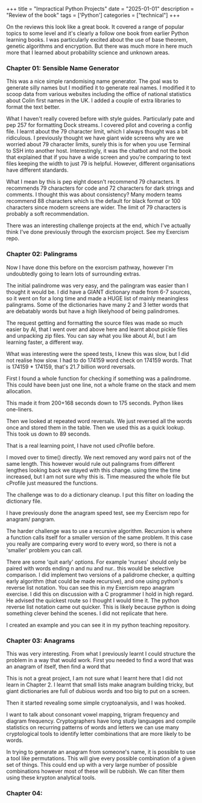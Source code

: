 +++
title = "Impractical Python Projects"
date = "2025-01-01"
description = "Review of the book"
tags = ['Python']
categories = ["technical"]
+++


On the reviews this look like a great book. It covered a range of popular topics to some level and it's clearly a follow one book from earlier Python learning books. I was particularly excited about the use of base theorem, genetic algorithms and encryption. But there was much more in here much more that I learned about probability science and unknown areas.

### Chapter 01: Sensible Name Generator
This was a nice simple randomising name generator. The goal was to generate silly names but I modified it to generate real names. I modified it to scoop data from various websites including the office of national statistics about Colin first names in the UK. I added a couple of extra libraries to format the text better.

What I haven't really covered before with style guides. Particularly pate and pep 257 for formatting Dock streams. I covered pilot and covering a config file. I learnt about the 79 character limit, which I always thought was a bit ridiculous. I previously thought we have giant wide screens why are we worried about 79 character limits, surely this is for when you use Terminal to SSH into another host. Interestingly, it was the chatbot and not the book that explained that if you have a wide screen and you're comparing to text files keeping the width to just 79 is helpful. However, different organisations have different standards.

What I mean by this is pep eight doesn't recommend 79 characters. It recommends 79 characters for code and 72 characters for dark strings and comments. I thought this was about consistency? Many modern teams recommend 88 characters which is the default for black format or 100 characters since modern screens are wider. The limit of 79 characters is probably a soft recommendation.

There was an interesting challenge projects at the end, which I've actually think I've done previously through the exorcism project. See my Exercism repo.

### Chapter 02: Palingrams
Now I have done this before on the exorcism pathway, however I'm undoubtedly going to learn lots of surrounding extras.

The initial palindrome was very easy, and the palingram was easier than I thought it would be.  I did have a GIANT dictionary made from 6-7 sources, so it went on for a long time and made a HUGE list of mainly meaningless palingrams.  Some of the dictionaries have many 2 and 3 letter words that are debatably words but have a high likelyhood of being palindromes.  

The request getting and formatting the source files was made so much easier by AI, that I went over and above here and learnt about pickle files and unpacking zip files.  You can say what you like about AI, but I am learning faster, a different way.  

What was interesting were the speed tests, I knew this was slow, but I did not realise how slow.  I had to do 174159 word check on 174159 words. That is 174159 * 174159, that's 21.7 billion word reversals.  

First I found a whole function for checking if something was a palindrome.  This could have been just one line, not a whole frame on the stack and mem allocation.  

This made it from 200+168 seconds down to 175 seconds.  Python likes one-liners.

Then we looked at repeated word reversals.  We just reversed all the words once and stored them in the table.  Then we used this as a quick lookup.  This took us down to 89 seconds.  

That is a real learning point, I have not used cProfile before.  

I moved over to time() directly.  We next removed any word pairs not of the same length.  This however would rule out palingrams from different lengthes looking back we stayed with this change.  using time the time increased, but I am not sure why this is.  Time measured the whole file but cProfile just measured the functions.  

The challenge was to do a dictionary cleanup. I put this filter on loading the dictionary file.  

I have previously done the anagram speed test, see my Exercism repo for anagram/ pangram.

The harder challenge was to use a recursive algorithm.  Recursion is where a function calls itself for a smaller version of the same problem.  It this case you really are comparing every word to every word, so there is not a 'smaller' problem you can call.  

There are some 'quit early' options.  For example 'nurses' should only be paired with words ending n and nu and nur.. this would be selective comparison.  I did implement two versions of a palidrome checker, a quitting early algorithm (that could be made recursive), and one using python's reverse list notation.  You can see this in my Exercism repo anagram exercise.  I did this on discussion with a C programmer I hold in high regard.  He advised the quickest route so I thought I would time it.  The python reverse list notation came out quicker.  This is likely because python is doing something clever behind the scenes.  I did not replicate that here.  

I created an example and you can see it in my python teaching repository.  

### Chapter 03: Anagrams
This was very interesting.  From what I previously learnt I could structure the problem in a way that would work.  First you needed to find a word that was an anagram of itself, then find a word that

This is not a great project, I am not sure what I learnt here that I did not learn in Chapter 2.  I learnt that small lists make anagram building tricky, but giant dictionaries are full of dubious words and too big to put on a screen.  

Then it started revealing some simple cryptoanalysis, and I was hooked.  

I want to talk about consonant vowel mapping, trigram frequency and diagram frequency. Cryptographers have long study languages and compile statistics on recurring patterns of words and letters we can use many cryptological tools to identify letter combinations that are more likely to be words.

In trying to generate an anagram from someone's name, it is possible to use a tool like permutations. This will give every possible combination of a given set of things. This could end up with a very large number of possible combinations however most of these will be rubbish. We can filter them using these krypton analytical tools.

### Chapter 04: 